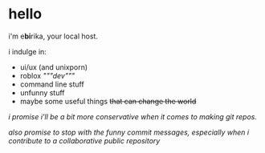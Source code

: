 # hello

i'm e**bi**rika, your local host.

i indulge in:
- ui/ux (and unixporn)
- roblox *"""dev"""*
- command line stuff
- unfunny stuff
- maybe some useful things ~~that can change the world~~ 


*i promise i'll be a bit more conservative when it comes to making git repos.*

*also promise to stop with the funny commit messages, especially when i contribute to a collaborative public repository*